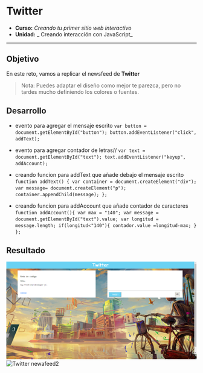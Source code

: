 # Twitter

* **Curso:** _Creando tu primer sitio web interactivo_
* **Unidad:** _ Creando interacción con JavaScript_

***

## Objetivo

En este reto, vamos a replicar el newsfeed de **Twitter**
> Nota: Puedes adaptar el diseño como mejor te parezca, pero no tardes mucho definiendo los colores o fuentes.

## Desarrollo

* evento para agregar el mensaje escrito
  `var button = document.getElementById("button");
  button.addEventListener("click", addText);`
* evento para agregar contador de letras//
  `var text = document.getElementById("text");
  text.addEventListener("keyup", addAccount);`
* creando funcion para addText que añade debajo el mensaje escrito
`function addText() {
  var container = document.createElement("div");
  var message= document.createElement("p");
    container.appendChild(message);
  };`

* creando funcion para addAccount que añade contador de caracteres
`function addAccount(){
  var max = "140";
  var message = document.getElementById("text").value;
  var longitud = message.length;
    if(longitud<"140"){
    contador.value =longitud-max;
    }
  };`

## Resultado

![Twitter newafeed1](assets/twitter-1.png)
![Twitter newafeed2](assets/twitter-2.png)
